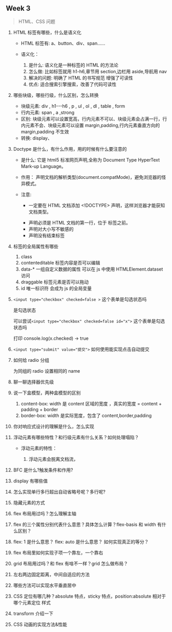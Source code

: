 ## Week 3

> HTML、CSS 问题

1. HTML 标签有哪些，什么是语义化

   - HTML 标签有: a、button、div、span......

   * 语义化：

     1. 是什么: 语义化是一种标签的 HTML 的方法论
     2. 怎么做: 比如标签就用 h1-h6,章节用 section,边栏用 aside,导航用 nav
     3. 解决的问题: 明确了 HTML 的书写规范 增强了可读性
     4. 优点: 适合搜索引擎搜索，改善了代码可读性

2. 哪些块级，哪些行级，什么区别，怎么转换

   - 块级元素: div , h1---h6 , p , ul , ol , dl , table , form
   - 行内元素: span , a ,strong
   - 区别: 块级元素可以设置宽高，行内元素不可以、块级元素会占满一行，行内元素不会、块级元素可以设置 margin,padding,行内元素垂直方向的 margin,padding 不生效

   * 转换: display、

3. Doctype 是什么，有什么作用，用的时候有什么要注意的

   - 是什么: 它是 html5 标准网页声明,全称为 Document Type HyperText Mark-up Language。
   - 作用： 声明文档的解析类型(document.compatMode)，避免浏览器的怪异模式。
   - 注意:

     - 一定要在 HTML 文档添加 <!DOCTYPE> 声明，这样浏览器才能获知文档类型。

     - <!DOCTYPE> 声明必须是 HTML 文档的第一行，位于 <html> 标签之前。

     - <!DOCTYPE> 声明对大小写不敏感的

     - <!DOCTYPE> 声明没有结束标签

4. 标签的全局属性有哪些

   1. class
   2. contenteditable 标签内容是否可以编辑
   3. data-\* 一组自定义数据的属性 可以在 js 中使用 HTMLElement.dataset 访问
   4. draggable 标签元素是否可以拖动
   5. id 唯一标识符 会成为 js 的全局变量

5. `<input type="checkbox" checked=false >` 这个表单是勾选状态吗

   是勾选状态

   可以尝试`<input type="checkbox" checked=false id="x">` 这个表单是勾选状态吗

   打印 console.log(x.checked) -> true

6. `<input type="submit" value="提交">` 如何使用能实现点击自动提交
7. 如何给 radio 分组

   为同组的 radio 设置相同的 name

8. 聊一聊选择器优先级

9. 说一下盒模型，两种盒模型的区别

   1. content-box: width 是 content 区域的宽度 ，真实的宽度 = content + padding + border
   2. border-box: width 是实际宽度，包含了 content,border,padding

10. 你对响应式设计的理解是什么，怎么实现
11. 浮动元素有哪些特性？和行级元素有什么关系？如何处理塌陷？

    - 浮动元素的特性：

      1. 浮动元素会脱离文档流，

12. BFC 是什么?触发条件和作用?
13. display 有哪些值
14. 怎么实现单行多行超出自动省略号呢？多行呢?
15. 隐藏元素的方式
16. flex 布局用过吗？怎么理解主轴
17. flex 的三个属性分别代表什么意思？具体怎么计算？flex-basis 和 width 有什么区别？
18. flex: 1 是什么意思？ flex: auto 是什么意思？ 如何实现真正的等分？
19. flex 布局里如何实现子项一个靠左，一个靠右
20. grid 布局用过吗？和 flex 有啥不一样？grid 怎么做布局？
21. 左右两边固定距离，中间自适应的方法
22. 哪些方法可以实现水平垂直居中
23. CSS 定位有哪几种？absolute 特点，sticky 特点，position:absolute 相对于哪个元素定位
    样式
24. transform 介绍一下
25. CSS 动画的实现方法&性能
